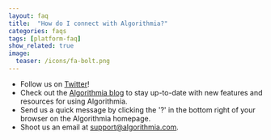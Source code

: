 ```yaml
---
layout: faq
title:  "How do I connect with Algorithmia?"
categories: faqs
tags: [platform-faq]
show_related: true
image:
  teaser: /icons/fa-bolt.png
---
```


* Follow us on [Twitter](https://twitter.com/algorithmia)!
* Check out the [Algorithmia blog](https://algorithmia.com/blog) to stay up-to-date with new features and resources for using Algorithmia.
* Send us a quick message by clicking the '?' in the bottom right of your browser on the Algorithmia homepage.
* Shoot us an email at <a href="mailto:support@algorithmia.com">support@algorithmia.com</a>.
